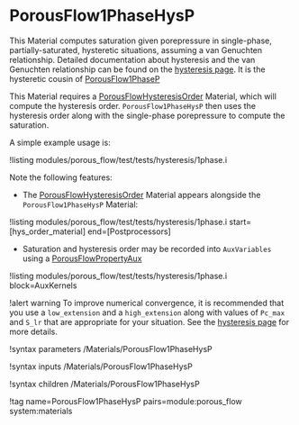 # PorousFlow1PhaseHysP

This Material computes saturation given porepressure in single-phase, partially-saturated, hysteretic situations, assuming a van Genuchten relationship.  Detailed documentation about hysteresis and the van Genuchten relationship can be found on the [hysteresis page](hysteresis.md).  It is the hysteretic cousin of [PorousFlow1PhaseP](PorousFlow1PhaseP.md)

This Material requires a [PorousFlowHysteresisOrder](PorousFlowHysteresisOrder.md) Material, which will compute the hysteresis order.  `PorousFlow1PhaseHysP` then uses the hysteresis order along with the single-phase porepressure to compute the saturation.

A simple example usage is:

!listing modules/porous_flow/test/tests/hysteresis/1phase.i

Note the following features:

- The [PorousFlowHysteresisOrder](PorousFlowHysteresisOrder.md) Material appears alongside the `PorousFlow1PhaseHysP` Material:

!listing modules/porous_flow/test/tests/hysteresis/1phase.i start=[hys_order_material] end=[Postprocessors]

- Saturation and hysteresis order may be recorded into `AuxVariables` using a [PorousFlowPropertyAux](PorousFlowPropertyAux.md) 

!listing modules/porous_flow/test/tests/hysteresis/1phase.i block=AuxKernels

!alert warning
To improve numerical convergence, it is recommended that you use a `low_extension` and a `high_extension` along with values of `Pc_max` and `S_lr` that are appropriate for your situation.  See the [hysteresis page](hysteresis.md) for more details.



!syntax parameters /Materials/PorousFlow1PhaseHysP

!syntax inputs /Materials/PorousFlow1PhaseHysP

!syntax children /Materials/PorousFlow1PhaseHysP

!tag name=PorousFlow1PhaseHysP pairs=module:porous_flow system:materials
